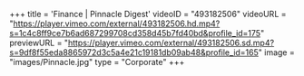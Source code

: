 +++
 title = 'Finance | Pinnacle Digest'
 videoID = "493182506"
 videoURL = "https://player.vimeo.com/external/493182506.hd.mp4?s=1c4c8ff9ce7b6ad687299708cd358d45b7fd40bd&profile_id=175"
 previewURL = "https://player.vimeo.com/external/493182506.sd.mp4?s=9df8f55eda8865972d3c5a4e21c19181db09ab48&profile_id=165"
 image = "images/Pinnacle.jpg"
 type = "Corporate"
+++
